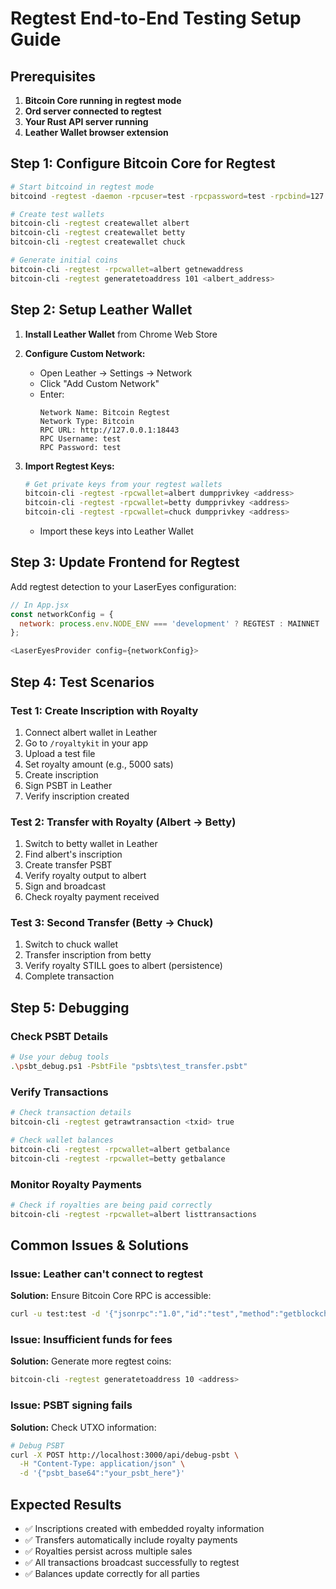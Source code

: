 # Regtest End-to-End Testing Setup Guide

## Prerequisites

1. **Bitcoin Core running in regtest mode**
2. **Ord server connected to regtest**
3. **Your Rust API server running**
4. **Leather Wallet browser extension**

## Step 1: Configure Bitcoin Core for Regtest

```bash
# Start bitcoind in regtest mode
bitcoind -regtest -daemon -rpcuser=test -rpcpassword=test -rpcbind=127.0.0.1 -rpcallowip=127.0.0.1

# Create test wallets
bitcoin-cli -regtest createwallet albert
bitcoin-cli -regtest createwallet betty  
bitcoin-cli -regtest createwallet chuck

# Generate initial coins
bitcoin-cli -regtest -rpcwallet=albert getnewaddress
bitcoin-cli -regtest generatetoaddress 101 <albert_address>
```

## Step 2: Setup Leather Wallet

1. **Install Leather Wallet** from Chrome Web Store
2. **Configure Custom Network:**
   - Open Leather → Settings → Network
   - Click "Add Custom Network"
   - Enter:
     ```
     Network Name: Bitcoin Regtest
     Network Type: Bitcoin
     RPC URL: http://127.0.0.1:18443
     RPC Username: test
     RPC Password: test
     ```

3. **Import Regtest Keys:**
   ```bash
   # Get private keys from your regtest wallets
   bitcoin-cli -regtest -rpcwallet=albert dumpprivkey <address>
   bitcoin-cli -regtest -rpcwallet=betty dumpprivkey <address>
   bitcoin-cli -regtest -rpcwallet=chuck dumpprivkey <address>
   ```
   - Import these keys into Leather Wallet

## Step 3: Update Frontend for Regtest

Add regtest detection to your LaserEyes configuration:

```javascript
// In App.jsx
const networkConfig = {
  network: process.env.NODE_ENV === 'development' ? REGTEST : MAINNET
};

<LaserEyesProvider config={networkConfig}>
```

## Step 4: Test Scenarios

### Test 1: Create Inscription with Royalty
1. Connect albert wallet in Leather
2. Go to `/royaltykit` in your app
3. Upload a test file
4. Set royalty amount (e.g., 5000 sats)
5. Create inscription
6. Sign PSBT in Leather
7. Verify inscription created

### Test 2: Transfer with Royalty (Albert → Betty)
1. Switch to betty wallet in Leather
2. Find albert's inscription
3. Create transfer PSBT
4. Verify royalty output to albert
5. Sign and broadcast
6. Check royalty payment received

### Test 3: Second Transfer (Betty → Chuck)
1. Switch to chuck wallet  
2. Transfer inscription from betty
3. Verify royalty STILL goes to albert (persistence)
4. Complete transaction

## Step 5: Debugging

### Check PSBT Details
```bash
# Use your debug tools
.\psbt_debug.ps1 -PsbtFile "psbts\test_transfer.psbt"
```

### Verify Transactions
```bash
# Check transaction details
bitcoin-cli -regtest getrawtransaction <txid> true

# Check wallet balances
bitcoin-cli -regtest -rpcwallet=albert getbalance
bitcoin-cli -regtest -rpcwallet=betty getbalance
```

### Monitor Royalty Payments
```bash
# Check if royalties are being paid correctly
bitcoin-cli -regtest -rpcwallet=albert listtransactions
```

## Common Issues & Solutions

### Issue: Leather can't connect to regtest
**Solution:** Ensure Bitcoin Core RPC is accessible:
```bash
curl -u test:test -d '{"jsonrpc":"1.0","id":"test","method":"getblockchaininfo","params":[]}' -H 'Content-Type: application/json' http://127.0.0.1:18443/
```

### Issue: Insufficient funds for fees
**Solution:** Generate more regtest coins:
```bash
bitcoin-cli -regtest generatetoaddress 10 <address>
```

### Issue: PSBT signing fails
**Solution:** Check UTXO information:
```bash
# Debug PSBT
curl -X POST http://localhost:3000/api/debug-psbt \
  -H "Content-Type: application/json" \
  -d '{"psbt_base64":"your_psbt_here"}'
```

## Expected Results

- ✅ Inscriptions created with embedded royalty information
- ✅ Transfers automatically include royalty payments
- ✅ Royalties persist across multiple sales
- ✅ All transactions broadcast successfully to regtest
- ✅ Balances update correctly for all parties
